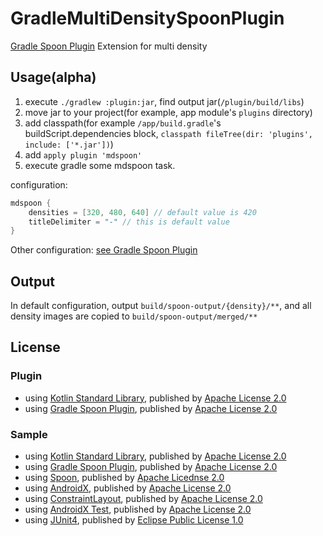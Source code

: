 # GradleMultiDensitySpoonPlugin
[Gradle Spoon Plugin](https://github.com/jaredsburrows/gradle-spoon-plugin) Extension for multi density

## Usage(alpha)
1. execute `./gradlew :plugin:jar`, find output jar(`/plugin/build/libs`)
1. move jar to your project(for example, app module's `plugins` directory)
1. add classpath(for example `/app/build.gradle`'s buildScript.dependencies block, `classpath fileTree(dir: 'plugins', include: ['*.jar'])`)
1. add `apply plugin 'mdspoon'`
1. execute gradle some mdspoon task.

configuration:

```groovy
mdspoon {
    densities = [320, 480, 640] // default value is 420
    titleDelimiter = "-" // this is default value
}
```

Other configuration: [see Gradle Spoon Plugin](https://github.com/jaredsburrows/gradle-spoon-plugin#usage)

## Output
In default configuration, output `build/spoon-output/{density}/**`, and all density images are copied to `build/spoon-output/merged/**`

## License
### Plugin
- using [Kotlin Standard Library](https://github.com/JetBrains/kotlin/tree/master/libraries/stdlib), published by [Apache License 2.0](https://github.com/JetBrains/kotlin/tree/master/license)
- using [Gradle Spoon  Plugin](https://github.com/jaredsburrows/gradle-spoon-plugin), published by [Apache License 2.0](https://github.com/jaredsburrows/gradle-spoon-plugin/blob/master/LICENSE)

### Sample
- using [Kotlin Standard Library](https://github.com/JetBrains/kotlin/tree/master/libraries/stdlib), published by [Apache License 2.0](https://github.com/JetBrains/kotlin/tree/master/license)
- using [Gradle Spoon  Plugin](https://github.com/jaredsburrows/gradle-spoon-plugin), published by [Apache License 2.0](https://github.com/jaredsburrows/gradle-spoon-plugin/blob/master/LICENSE)
- using [Spoon](https://github.com/square/spoon), published by [Apache Licednse 2.0](https://github.com/square/spoon/blob/master/LICENSE.txt)
- using [AndroidX](https://github.com/aosp-mirror/platform_frameworks_support), published by [Apache License 2.0](https://github.com/aosp-mirror/platform_frameworks_support/blob/androidx-master-dev/LICENSE.txt)
- using [ConstraintLayout](https://android.googlesource.com/platform/frameworks/opt/sherpa/+/refs/heads/studio-master-dev/constraintlayout/), published by [Apache License 2.0](https://android.googlesource.com/platform/frameworks/opt/sherpa/+/refs/heads/studio-master-dev/constraintlayout/src/main/java/android/support/constraint/ConstraintLayout.java)
- using [AndroidX Test](https://github.com/android/android-test), published by [Apache License 2.0](https://github.com/android/android-test/blob/master/LICENSE)
- using [JUnit4](https://github.com/junit-team/junit4), published by [Eclipse Public License 1.0](https://github.com/junit-team/junit4/blob/master/LICENSE-junit.txt)
